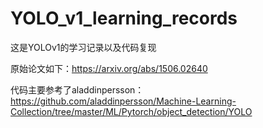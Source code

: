 # YOLO_v1_learning_records

这是YOLOv1的学习记录以及代码复现

原始论文如下：https://arxiv.org/abs/1506.02640

代码主要参考了aladdinpersson：https://github.com/aladdinpersson/Machine-Learning-Collection/tree/master/ML/Pytorch/object_detection/YOLO
